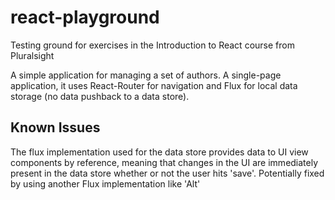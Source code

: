 # react-playground
Testing ground for exercises in the Introduction to React course from Pluralsight

A simple application for managing a set of authors. A single-page application, it uses React-Router for navigation and Flux for local data storage (no data pushback to a data store). 

## Known Issues
The flux implementation used for the data store provides data to UI view components by reference, meaning that changes in the UI are immediately present in the data store whether or not the user hits 'save'. Potentially fixed by using another Flux implementation like 'Alt'

